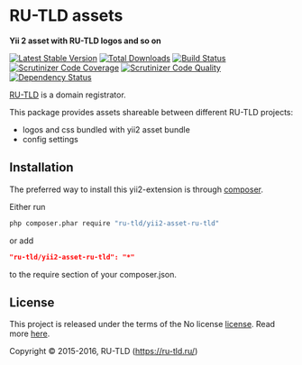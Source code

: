 RU-TLD assets
=============

**Yii 2 asset with RU-TLD logos and so on**

[![Latest Stable Version](https://poser.pugx.org/ru-tld/yii2-asset-ru-tld/v/stable)](https://packagist.org/packages/ru-tld/yii2-asset-ru-tld)
[![Total Downloads](https://poser.pugx.org/ru-tld/yii2-asset-ru-tld/downloads)](https://packagist.org/packages/ru-tld/yii2-asset-ru-tld)
[![Build Status](https://img.shields.io/travis/ru-tld/yii2-asset-ru-tld.svg)](https://travis-ci.org/ru-tld/yii2-asset-ru-tld)
[![Scrutinizer Code Coverage](https://img.shields.io/scrutinizer/coverage/g/ru-tld/yii2-asset-ru-tld.svg)](https://scrutinizer-ci.com/g/ru-tld/yii2-asset-ru-tld/)
[![Scrutinizer Code Quality](https://img.shields.io/scrutinizer/g/ru-tld/yii2-asset-ru-tld.svg)](https://scrutinizer-ci.com/g/ru-tld/yii2-asset-ru-tld/)
[![Dependency Status](https://www.versioneye.com/php/ru-tld:yii2-asset-ru-tld/dev-master/badge.svg)](https://www.versioneye.com/php/ru-tld:yii2-asset-ru-tld/dev-master)

[RU-TLD](https://ru-tld.ru) is a domain registrator.

This package provides assets shareable between different RU-TLD projects:

- logos and css bundled with yii2 asset bundle
- config settings

## Installation

The preferred way to install this yii2-extension is through [composer](http://getcomposer.org/download/).

Either run

```sh
php composer.phar require "ru-tld/yii2-asset-ru-tld"
```

or add

```json
"ru-tld/yii2-asset-ru-tld": "*"
```

to the require section of your composer.json.

## License

This project is released under the terms of the No license [license](LICENSE).
Read more [here](http://choosealicense.com/licenses/no-license).

Copyright © 2015-2016, RU-TLD (https://ru-tld.ru/)
